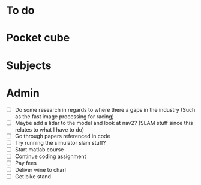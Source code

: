 # To do

# Pocket cube

# Subjects

# Admin
- [ ] Do some research in regards to where there a gaps in the industry (Such as the fast image processing for racing)
- [ ] Maybe add a lidar to the model and look at nav2? (SLAM stuff since this relates to what I have to do)
- [ ] Go through papers referenced in code
- [ ] Try running the simulator slam stuff?
- [ ] Start matlab course
- [ ] Continue coding assignment
- [ ] Pay fees
- [ ] Deliver wine to charl
- [ ] Get bike stand
